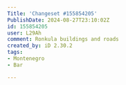 ```yaml
---
Title: 'Changeset #155854205'
PublishDate: 2024-08-27T23:10:02Z
id: 155854205
user: L29Ah
comment: Ronkula buildings and roads
created_by: iD 2.30.2
tags:
- Montenegro
- Bar

---
```

